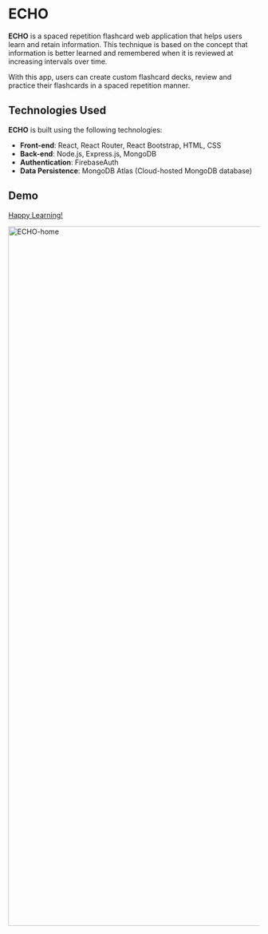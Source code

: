 # ECHO

**ECHO** is a spaced repetition flashcard web application that helps users learn and retain information. This technique is based on the concept that information is better learned and remembered when it is reviewed at increasing intervals over time.

With this app, users can create custom flashcard decks, review and practice their flashcards in a spaced repetition manner.

## Technologies Used
**ECHO** is built using the following technologies:

* **Front-end**: React, React Router, React Bootstrap, HTML, CSS
* **Back-end**: Node.js, Express.js, MongoDB
* **Authentication**: FirebaseAuth
* **Data Persistence**: MongoDB Atlas (Cloud-hosted MongoDB database)
## Demo

[Happy Learning!](https://echo-cards.web.app/)

<img width="1402" alt="ECHO-home" src="https://github.com/gissellepombar/echo-react/assets/122121929/fac07067-9392-41f7-a48a-8af25eb14cc0">
